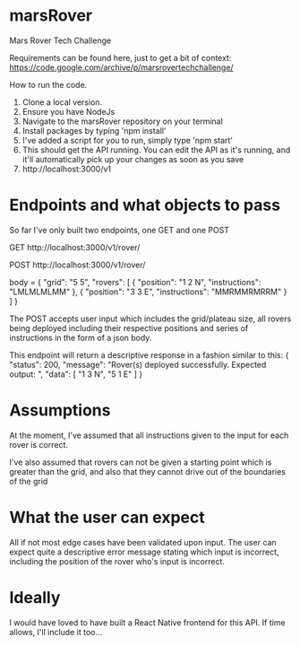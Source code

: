 # marsRover
Mars Rover Tech Challenge

Requirements can be found here, just to get a bit of context: 
https://code.google.com/archive/p/marsrovertechchallenge/

How to run the code.

1. Clone a local version.
2. Ensure you have NodeJs 
3. Navigate to the marsRover repository on your terminal
4. Install packages by typing 'npm install'
5. I've added a script for you to run, simply type 'npm start'
6. This should get the API running. You can edit the API as it's running, and it'll automatically pick up your changes as soon as you save
7. http://localhost:3000/v1

# Endpoints and what objects to pass
So far I've only built two endpoints, one GET and one POST

GET
http://localhost:3000/v1/rover/

POST
http://localhost:3000/v1/rover/

body = {
	"grid": "5 5",
	"rovers": [
		{
			"position": "1 2 N",
			"instructions": "LMLMLMLMM"
		},
		{
		    "position": "3 3 E",
			"instructions": "MMRMMRMRRM"
		}
		]
}

The POST accepts user input which includes the grid/plateau size, all rovers being deployed including their respective positions and series of instructions in the form of a json body.

This endpoint will return a descriptive response in a fashion similar to this:
{
    "status": 200,
    "message": "Rover(s) deployed successfully. Expected output: ",
    "data": [
        "1 3 N",
        "5 1 E"
    ]
}

# Assumptions
At the moment, I've assumed that all instructions given to the input for each rover is correct.

I've also assumed that rovers can not be given a starting point which is greater than the grid, and also that they cannot drive out of the boundaries of the grid

# What the user can expect
All if not most edge cases have been validated upon input. The user can expect quite a descriptive error message stating which input is incorrect, including the position of the rover who's input is incorrect.

# Ideally
I would have loved to have built a React Native frontend for this API. If time allows, I'll include it too... <link pending>

